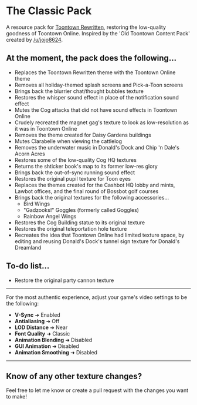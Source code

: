 # The Classic Pack
 A resource pack for [Toontown Rewritten](https://www.toontownrewritten.com/), restoring the low-quality goodness of Toontown Online. Inspired by the 'Old Toontown Content Pack' created by [/u/jojo8624](https://www.reddit.com/user/jojo8624/).

## At the moment, the pack does the following...
- Replaces the Toontown Rewritten theme with the Toontown Online theme
- Removes all holiday-themed splash screens and Pick-a-Toon screens
- Brings back the blurrier chat/thought bubbles texture
- Restores the whisper sound effect in place of the notification sound effect
- Mutes the Cog attacks that did not have sound effects in Toontown Online
- Crudely recreated the magnet gag's texture to look as low-resolution as it was in Toontown Online
- Removes the theme created for Daisy Gardens buildings
- Mutes Clarabelle when viewing the cattlelog
- Removes the underwater music in Donald's Dock and Chip 'n Dale's Acorn Acres
- Restores some of the low-quality Cog HQ textures
- Returns the shticker book's map to its former low-res glory
- Brings back the out-of-sync running sound effect
- Restores the original pupil texture for Toon eyes
- Replaces the themes created for the Cashbot HQ lobby and mints, Lawbot offices, and the final round of Bossbot golf courses
- Brings back the original textures for the following accessories...
  - Bird Wings
  - "Gadzooks!" Goggles (formerly called Goggles)
  - Rainbow Angel Wings
- Restores the Cog Building statue to its original texture
- Restores the original teleportation hole texture
- Recreates the idea that Toontown Online had limited texture space, by editing and reusing Donald's Dock's tunnel sign texture for Donald's Dreamland

## To-do list...
- Restore the original party cannon texture

---

For the most authentic experience, adjust your game's video settings to be the following:
 - <b>V-Sync</b> ➜ Enabled
 - <b>Antialiasing</b> ➜ Off
 - <b>LOD Distance</b> ➜ Near
 - <b>Font Quality</b> ➜ Classic
 - <b>Animation Blending</b> ➜ Disabled
 - <b>GUI Animation</b> ➜ Disabled
 - <b>Animation Smoothing</b> ➜ Disabled
 
 ---

## Know of any other texture changes?
Feel free to let me know or create a pull request with the changes you want to make!
